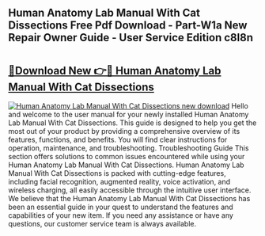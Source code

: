 ## Human Anatomy Lab Manual With Cat Dissections Free Pdf Download - Part-W1a New Repair Owner Guide - User Service Edition c8l8n

# <h2><a href="http://bc12806.oget.top/?id=Human+Anatomy+Lab+Manual+With+Cat+Dissections">🔗Download New 👉🔴 Human Anatomy Lab Manual With Cat Dissections</a></h2>

[![Human Anatomy Lab Manual With Cat Dissections new download](https://i.imgur.com/5g1atiW.png)](http://bc12806.oget.top/?id=Human+Anatomy+Lab+Manual+With+Cat+Dissections)
Hello and welcome to the user manual for your newly installed Human Anatomy Lab Manual With Cat Dissections. This guide is designed to help you get the most out of your product by providing a comprehensive overview of its features, functions, and benefits. You will find clear instructions for operation, maintenance, and troubleshooting. Troubleshooting Guide This section offers solutions to common issues encountered while using your Human Anatomy Lab Manual With Cat Dissections. Human Anatomy Lab Manual With Cat Dissections is packed with cutting-edge features, including facial recognition, augmented reality, voice activation, and wireless charging, all easily accessible through the intuitive user interface. We believe that the Human Anatomy Lab Manual With Cat Dissections has been an essential guide in your quest to understand the features and capabilities of your new item. If you need any assistance or have any questions, our customer service team is always available.
